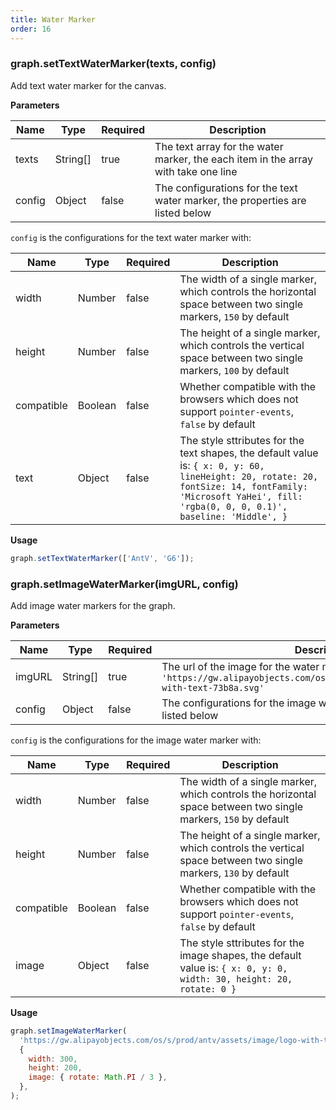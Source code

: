 ```yaml
---
title: Water Marker
order: 16
---
```


### graph.setTextWaterMarker(texts, config)

Add text water marker for the canvas.

**Parameters**

| Name | Type | Required | Description |
| --- | --- | --- | --- |
| texts | String[] | true | The text array for the water marker, the each item in the array with take one line |
| config | Object | false | The configurations for the text water marker, the properties are listed below |

`config` is the configurations for the text water marker with:

| Name | Type | Required | Description |
| --- | --- | --- | --- |
| width | Number | false | The width of a single marker, which controls the horizontal space between two single markers, `150` by default |
| height | Number | false | The height of a single marker, which controls the vertical space between two single markers, `100` by default |
| compatible | Boolean | false | Whether compatible with the browsers which does not support `pointer-events`, `false` by default |
| text | Object | false | The style sttributes for the text shapes, the default value is: `{ x: 0, y: 60, lineHeight: 20, rotate: 20, fontSize: 14, fontFamily: 'Microsoft YaHei', fill: 'rgba(0, 0, 0, 0.1)', baseline: 'Middle', }` |

**Usage**

```javascript
graph.setTextWaterMarker(['AntV', 'G6']);
```

### graph.setImageWaterMarker(imgURL, config)

Add image water markers for the graph.

**Parameters**

| Name | Type | Required | Description |
| --- | --- | --- | --- |
| imgURL | String[] | true | The url of the image for the water marker, the default value is `'https://gw.alipayobjects.com/os/s/prod/antv/assets/image/logo-with-text-73b8a.svg'` |
| config | Object | false | The configurations for the image watermarker, the properties are listed below |

`config` is the configurations for the image water marker with:

| Name | Type | Required | Description |
| --- | --- | --- | --- |
| width | Number | false | The width of a single marker, which controls the horizontal space between two single markers, `150` by default |
| height | Number | false | The height of a single marker, which controls the vertical space between two single markers, `130` by default |
| compatible | Boolean | false | Whether compatible with the browsers which does not support `pointer-events`, `false` by default |
| image | Object | false | The style sttributes for the image shapes, the default value is: `{ x: 0, y: 0, width: 30, height: 20, rotate: 0 }` |

**Usage**

```javascript
graph.setImageWaterMarker(
  'https://gw.alipayobjects.com/os/s/prod/antv/assets/image/logo-with-text-73b8a.svg',
  {
    width: 300,
    height: 200,
    image: { rotate: Math.PI / 3 },
  },
);
```
